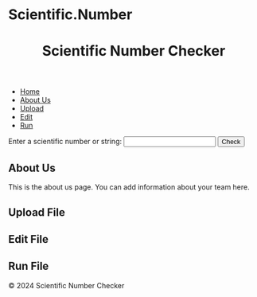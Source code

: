 # Scientific.Number
<!DOCTYPE html>
<html lang="en">
<head>
<meta charset="UTF-8">
<meta name="viewport" content="width=device-width, initial-scale=1.0">
<title>Scientific Number Checker</title>
<link rel="stylesheet" href="styles.css">
</head>
<body>
<header>
    <h1>Scientific Number Checker</h1>
    <script>
        Copy code
document.getElementById('scientificForm').addEventListener('submit', function(event) {
  event.preventDefault();
  var input = document.getElementById('scientificNumber').value;
  var result = document.getElementById('result');

  if (isScientificNumber(input)) {
    result.textContent = "Yes, it is a scientific number.";
  } else {
    result.textContent = "No, it is not a scientific number.";
  }
});

function isScientificNumber(input) {
  var scientificNumberRegex = /^[-+]?[0-9]*\.?[0-9]+([eE][-+]?[0-9]+)?$/;
  return scientificNumberRegex.test(input);
}
    </script>
        
</header>
<nav>
    <ul>
        <li><a href="#home">Home</a></li>
        <li><a href="#about">About Us</a></li>
        <li><a href="#upload">Upload</a></li>
        <li><a href="#edit">Edit</a></li>
        <li><a href="#run">Run</a></li>
    </ul>
</nav>
<div class="container" id="home">
    <form id="scientificForm">
        <label for="scientificNumber">Enter a scientific number or string:</label>
        <input type="text" id="scientificNumber" name="scientificNumber" required>
        <button type="submit">Check</button>
    </form>
    <div id="result"></div>
</div>
<div class="container" id="about">
    <h2>About Us</h2>
    <p>This is the about us page. You can add information about your team here.</p>
</div>
<div class="container" id="upload">
    <h2>Upload File</h2>
    <!-- Form for uploading files -->
</div>
<div class="container" id="edit">
    <h2>Edit File</h2>
    <!-- Form for editing files -->
</div>
<div class="container" id="run">
    <h2>Run File</h2>
    <!-- Button to run the file -->
</div>
<footer>
    <p>&copy; 2024 Scientific Number Checker</p>
</footer>
<script src="script.js"></script>
</body>
</html>

